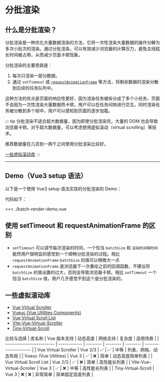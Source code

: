 # 分批渲染

## 什么是分批渲染？

分批渲染是一种优化大量数据渲染的方法，它将一次性渲染大量数据的操作分解为多次小批次的渲染。通过分批渲染，可以有效减少浏览器的计算压力，避免主线程长时间被占用，从而减少页面卡顿现象。

分批渲染的主要思路是：

1. 每次只渲染一部分数据。
2. 通过 `setTimeout` 或 [`requestAnimationFrame`](https://developer.mozilla.org/zh-CN/docs/Web/API/Window/requestAnimationFrame) 等方法，将剩余数据的渲染分散到后续的任务队列中。

这种方法的优点是页面的响应性更好，因为渲染任务被拆分成了多个小任务，页面不会因为一次性渲染大量数据而卡顿，用户可以在任务间隙进行交互，同时渲染任务被分散到多个帧中，用户可以感知到页面的逐步加载。

::: tip
分批渲染不适合超大数据量，因为即使分批渲染完，大量的 DOM 也会导致浏览器卡顿。对于超大数据量，可以考虑使用虚拟滚动（virtual scrolling）等技术。

推荐数据量在几百到一两千之间使用分批渲染比较好。

[一些虚拟滚动库](#一些虚拟滚动库)
:::

---

## Demo（Vue3 setup 语法）

以下是一个使用 Vue3 setup 语法实现的分批渲染的 Demo：

<script setup>
import BatchRenderDemo from './batch-render-demo.vue'
</script>

<BatchRenderDemo />

代码如下：

<<< ./batch-render-demo.vue

## 使用 setTimeout 和 requestAnimationFrame 的区别

- `setTimeout` 可以调节每次渲染的时间，一个恰当 `batchSize` 和 `渲染的间隔时间` 能然用户很明显的感觉到一个顺畅分批渲染的过程。相比 `requestAnimationFrame` `batchSize` 的值可以稍微大一点
- `requestAnimationFrame` 是浏览器下一次重绘之前的回调函数，不建议将 `batchSize` 的值设置的过大，否则会导致浏览器卡顿。相比 `setTimeout` 一个恰当 `batchSize` 值，用户几乎感觉不到这个是分批渲染的。

## 一些虚拟滚动库

- [Vue Virtual Scroller](https://github.com/Akryum/vue-virtual-scroller)
- [Vueuc (Vue Utilities Components)](https://github.com/07akioni/vueuc)
- [Vue Virtual Scroll List](https://github.com/tangbc/vue-virtual-scroll-list)
- [Vite-Vue-Virtual-Scroller](https://github.com/MustafaSalih1993/vite-vue-virtual-scroller)
- [Tiny-Virtual-Scroll](https://github.com/TinyAllen/Tiny-Virtual-Scroll)

比较与选择
| 库名称                    | Vue 版本支持 | 动态高度 | 网格支持 | 复杂度   | 适用场景             |
| ------------------------- | ------------ | -------- | -------- | -------- | -------------------- |
| Vue Virtual Scroller      | Vue 2/3      | ✅        | ✅        | 中等     | 列表、网格、动态布局 |
| Vueuc (Vue Utilities)     | Vue 3        | ✅        | ❌        | 简单     | 动态高度简单列表     |
| Vue Virtual Scroll List   | Vue 2/3      | ✅        | ❌        | 简单     | 高性能长列表         |
| Vite-Vue-Virtual-Scroller | Vue 3        | ✅        | ❌        | 中等     | 高性能长列表         |
| Tiny-Virtual-Scroll       | Vue 3        | ❌        | ❌        | 非常简单 | 简单固定高度列表     |
